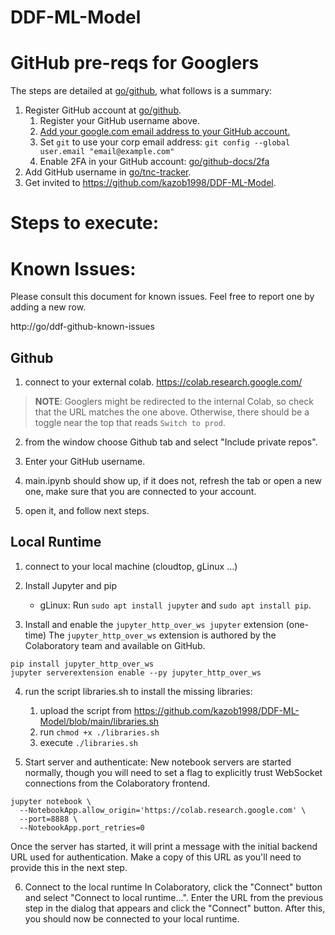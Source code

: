 # DDF-ML-Model

# GitHub pre-reqs for Googlers

The steps are detailed at [go/github](https://opensource.corp.google.com/github/), what follows is a summary:

1. Register GitHub account at [go/github](https://opensource.corp.google.com/github/).
    1. Register your GitHub username above.
    2. [Add your google.com email address to your GitHub account.](https://help.github.com/articles/adding-an-email-address-to-your-github-account/)
    3. Set `git` to use your corp email address: `git config --global user.email "email@example.com"`
    4. Enable 2FA in your GitHub account: [go/github-docs/2fa](https://goto.google.com/github-docs/2fa)
2. Add GitHub username in [go/tnc-tracker](https://docs.google.com/spreadsheets/d/1TtjoT3b_iRmRWzap5MC-hLt7V9m2R4fzSfovLJLQOTQ/edit#gid=0).
3. Get invited to https://github.com/kazob1998/DDF-ML-Model.


# Steps to execute:

# Known Issues:
Please consult this document for known issues. Feel free to report one by adding a new row.

http://go/ddf-github-known-issues

## Github
1. connect to your external colab. https://colab.research.google.com/
> **NOTE**: Googlers might be redirected to the internal Colab, so check that the URL matches the one above. Otherwise, there should be a toggle near the top that reads `Switch to prod`.

2. from the window choose Github tab and select "Include private repos".

3. Enter your GitHub username.

4. main.ipynb should show up, if it does not, refresh the tab or open a new one, make sure that you are connected to your account.

5. open it, and follow next steps.

## Local Runtime
1. connect to your local  machine (cloudtop, gLinux ...)

2. Install Jupyter and pip
   * gLinux: Run `sudo apt install jupyter` and `sudo apt install pip`.

3. Install and enable the `jupyter_http_over_ws jupyter` extension (one-time)
The `jupyter_http_over_ws` extension is authored by the Colaboratory team and available on GitHub.

```
pip install jupyter_http_over_ws
jupyter serverextension enable --py jupyter_http_over_ws
```

4. run the script libraries.sh to install the missing libraries:
   1. upload the script from https://github.com/kazob1998/DDF-ML-Model/blob/main/libraries.sh
   2. run `chmod +x ./libraries.sh`
   3. execute `./libraries.sh`

5. Start server and authenticate: 
New notebook servers are started normally, though you will need to set a flag to explicitly trust WebSocket connections from the Colaboratory frontend.

```
jupyter notebook \
  --NotebookApp.allow_origin='https://colab.research.google.com' \
  --port=8888 \
  --NotebookApp.port_retries=0
```
    
Once the server has started, it will print a message with the initial backend URL used for authentication. Make a copy of this URL as you'll need to provide this in the next step.

6. Connect to the local runtime
In Colaboratory, click the "Connect" button and select "Connect to local runtime...". Enter the URL from the previous step in the dialog that appears and click the "Connect" button. After this, you should now be connected to your local runtime.

